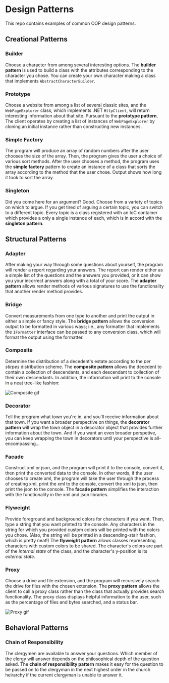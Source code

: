 # Design Patterns
This repo contains examples of common OOP design patterns.

## Creational Patterns

### Builder

Choose a character from among several interesting options. The **builder pattern** is used to build a class with the attributes corresponding to the character you chose. You can create your own character making a class that implements `AbstractCharacterBuilder`.

### Prototype

Choose a website from among a list of several classic sites, and the `WebPageExplorer` class, which implements .NET `HttpClient`, will return interesting information about that site. Pursuant to the **prototype pattern**, The client operates by creating a list of instances of `WebPageExplorer` by cloning an initial instance rather than constructing new instances.

### Simple Factory

The program will produce an array of random numbers after the user chooses the size of the array. Then, the program gives the user a choice of various sort methods. After the user chooses a method, the program uses the **simple factory** pattern to create an instance of a class that sorts the array according to the method that the user chose. Output shows how long it took to sort the array.

### Singleton

Did you come here for an argument? Good. Choose from a variety of topics on which to argue. If you get tired of arguing a certain topic, you can switch to a different topic. Every topic is a class registered with an IoC container which provides a only a single instance of each, which is in accord with the **singleton pattern**.

## Structural Patterns

### Adapter

After making your way through some questions about yourself, the program will render a report regarding your answers. The report can render either as a simple list of the questions and the answers you provided, or it can show you your incorrect answers along with a total of your score. The **adapter pattern** allows render methods of various signatures to use the functionality that another render method provides.

### Bridge

Convert measurements from one type to another and print the output in either a simple or fancy style. The **bridge pattern** allows the conversion output to be formatted in various ways; i.e., any formatter that implements the `IFormatter` interface can be passed to any conversion class, which will format the output using the formatter.

### Composite

Determine the distribution of a decedent's estate according to the *per stirpes* distribution scheme. The **composite pattern** allows the decedent to contain a collection of descendants, and each descendant to collection of their own descendants. In addition, the information will print to the console in a neat tree-like fashion:

![Composite gif](/../screenshots/Composite_GIF_1.gif)

### Decorator

Tell the program what town you're in, and you'll receive information about that town. If you want a broader perspective on things, the **decorator pattern** will wrap the town object in a decorator object that provides further information about the town. And if you want an even broader perspetive, you can keep wrapping the town in decorators until your perspective is all-encompassing...

### Facade

Construct xml or json, and the program will print it to the console, convert it, then print the converted data to the console. In other words, if the user chooses to create xml, the program will take the user through the process of creating xml, print the xml to the console, convert the xml to json, then print the json to the console. The **facade pattern** simplifies the interaction with the functionality in the xml and json libraries.

### Flyweight

Provide foreground and background colors for characters if you want. Then, type a string that you want printed to the console. Any characters in the string for which you provided custom colors will be printed with the colors you chose. (Also, the string will be printed in a descending-stair fashion, which is pretty neat!) The **flyweight pattern** allows classes representing characters with custom colors to be shared. The character's colors are part of the *internal state* of the class, and the character's y-position is its *external state*.

### Proxy

Choose a drive and file extension, and the program will recursively search the drive for files with the chosen extension. The **proxy pattern** allows the client to call a proxy class rather than the class that actually provides search functionality. The proxy class displays helpful information to the user, such as the percentage of files and bytes searched, and a status bar.

![Proxy gif](/../screenshots/Proxy_GIF_1.gif)

## Behavioral Patterns

### Chain of Responsibility

The clergymen are available to answer your questions. Which member of the clergy will answer depends on the philosophical depth of the question asked. The **chain of responsibility pattern** makes it easy for the question to be passed on to the clergyman in the next highest order in the church heirarchy if the current clergyman is unable to answer it.